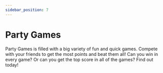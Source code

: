 ```yaml
---
sidebar_position: 7
---
```


# Party Games

Party Games is filled with a big variety of fun and quick games. Compete with your friends to get the most points and beat them all! Can you win in every game? Or can you get the top score in all of the games? Find out today!
